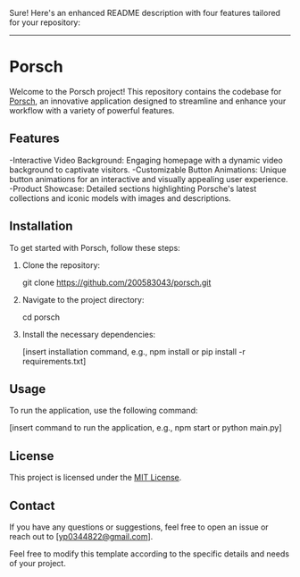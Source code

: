 Sure! Here's an enhanced README description with four features tailored for your repository:

---

# Porsch

Welcome to the Porsch project! This repository contains the codebase for [Porsch](https://github.com/200583043/porsch/tree/main), an innovative application designed to streamline and enhance your workflow with a variety of powerful features.

## Features

-Interactive Video Background: Engaging homepage with a dynamic video background to captivate visitors.
-Customizable Button Animations: Unique button animations for an interactive and visually appealing user experience.
-Product Showcase: Detailed sections highlighting Porsche's latest collections and iconic models with images and descriptions.

## Installation

To get started with Porsch, follow these steps:

1. Clone the repository:

   git clone https://github.com/200583043/porsch.git

2. Navigate to the project directory:

   cd porsch

3. Install the necessary dependencies:

   [insert installation command, e.g., npm install or pip install -r requirements.txt]


## Usage

To run the application, use the following command:

[insert command to run the application, e.g., npm start or python main.py]



## License

This project is licensed under the [MIT License](LICENSE).

## Contact

If you have any questions or suggestions, feel free to open an issue or reach out to [yp0344822@gmail.com].


Feel free to modify this template according to the specific details and needs of your project.
